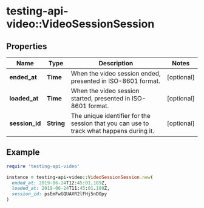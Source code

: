 # testing-api-video::VideoSessionSession

## Properties

| Name | Type | Description | Notes |
| ---- | ---- | ----------- | ----- |
| **ended_at** | **Time** | When the video session ended, presented in ISO-8601 format. | [optional] |
| **loaded_at** | **Time** | When the video session started, presented in ISO-8601 format. | [optional] |
| **session_id** | **String** | The unique identifier for the session that you can use to track what happens during it. | [optional] |

## Example

```ruby
require 'testing-api-video'

instance = testing-api-video::VideoSessionSession.new(
  ended_at: 2019-06-24T12:45:01.109Z,
  loaded_at: 2019-06-24T11:45:01.109Z,
  session_id: psEmFwGQUAXR2lFHj5nDOpy
)
```

